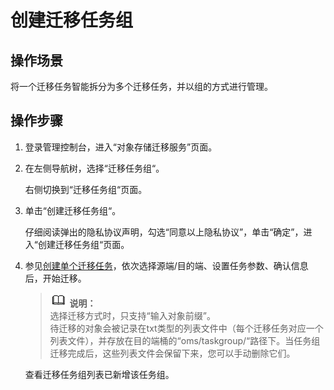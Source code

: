 # 创建迁移任务组<a name="oms_01_0017"></a>

## 操作场景<a name="section4572755316159"></a>

将一个迁移任务智能拆分为多个迁移任务，并以组的方式进行管理。

## 操作步骤<a name="section18132546547"></a>

1.  登录管理控制台，进入“对象存储迁移服务”页面。
2.  在左侧导航树，选择“迁移任务组“。

    右侧切换到“迁移任务组“页面。

3.  单击“创建迁移任务组“。

    仔细阅读弹出的隐私协议声明，勾选“同意以上隐私协议”，单击“确定”，进入“创建迁移任务组“页面。

4.  参见[创建单个迁移任务](https://support.huaweicloud.com/qs-oms/zh-cn_topic_0045916962.html)，依次选择源端/目的端、设置任务参数、确认信息后，开始迁移。

    >![](public_sys-resources/icon-note.gif) **说明：**   
    >选择迁移方式时，只支持“输入对象前缀”。  
    >待迁移的对象会被记录在txt类型的列表文件中（每个迁移任务对应一个列表文件），并存放在目的端桶的“oms/taskgroup/“路径下。当任务组迁移完成后，这些列表文件会保留下来，您可以手动删除它们。  

    查看迁移任务组列表已新增该任务组。


